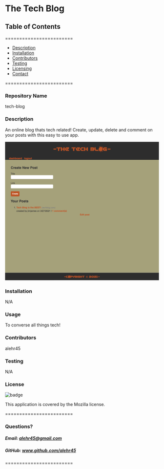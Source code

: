 
# The Tech Blog


## **Table of Contents**
========================
* [Description](#description)
* [Installation](#installation)
* [Contributors](#contributors)
* [Testing](#Testing)
* [Licensing](#Licenses)
* [Contact](#questions)

========================

### **Repository Name**  
tech-blog

### **Description**  
An online blog thats tech related! Create, update, delete and comment on your posts with this easy to use app. 

![Alt text](/screenshot.png?raw=true "Optional Title")

### **Installation**  
N/A

### **Usage**  
To converse all things tech!

### **Contributors**  
alehr45

### **Testing**  
N/A

### **License**  
![badge](https://img.shields.io/badge/license-Mozilla-brightgreen)  

This application is covered by the Mozilla license. 

========================

### Questions?
##### Email: alehr45@gmail.com
##### GitHub: www.github.com/alehr45  

========================
